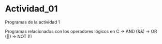 # Actividad_01
Programas de la actividad 1

Programas relacionados con los operadores lógicos en C 
-> AND (&&)
-> OR (||)
-> NOT (!)
